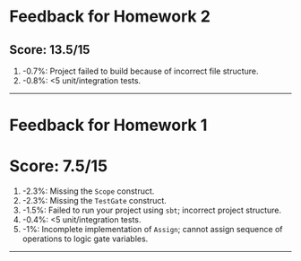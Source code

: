 # Feedback for Homework 2

## Score: 13.5/15

1. -0.7%: Project failed to build because of incorrect file structure.
2. -0.8%: <5 unit/integration tests.

---

# Feedback for Homework 1

# Score: 7.5/15

1. -2.3%: Missing the `Scope` construct.
2. -2.3%: Missing the `TestGate` construct.
3. -1.5%: Failed to run your project using `sbt`; incorrect project structure.
4. -0.4%: <5 unit/integration tests.
5. -1%: Incomplete implementation of `Assign`; cannot assign sequence of operations to logic gate variables.

---
